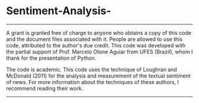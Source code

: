 # Sentiment-Analysis-

----------------------------------
A grant is granted free of charge to anyone who obtains a copy of this code and the document files associated with it. People are allowed to use this code, attributed to the author's due credit. This code was developed with the partial support of Prof. Marcelo Otone Aguiar from UFES (Brazil), whom I thank for the presentation of Python.

The code is academic. This code uses the technique of Loughran and McDonald (2011) for the analysis and measurement of the textual sentiment of news. For more information about the techniques of these authors, I recommend reading their work.

----------------------------------

